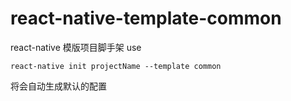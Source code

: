 # react-native-template-common
react-native 模版项目脚手架
use
```
react-native init projectName --template common
```
将会自动生成默认的配置
